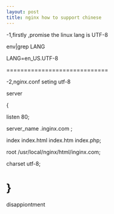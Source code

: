 ```yaml
---
layout: post
title: nginx how to support chinese
---
```


-1,firstly ,promise the linux lang is UTF-8

env|grep LANG

LANG=en_US.UTF-8

=============================

-2,nginx.conf seting utf-8

server

{

listen 80;

server_name .inginx.com ;

index index.html index.htm index.php;

root /usr/local/nginx/html/inginx.com;

charset utf-8;

}
=========================

disappiontment



